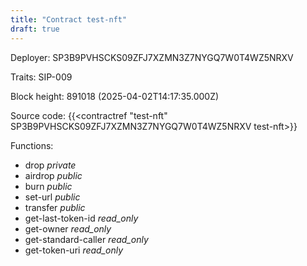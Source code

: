 ```yaml
---
title: "Contract test-nft"
draft: true
---
```

Deployer: SP3B9PVHSCKS09ZFJ7XZMN3Z7NYGQ7W0T4WZ5NRXV

Traits:
SIP-009 



Block height: 891018 (2025-04-02T14:17:35.000Z)

Source code: {{<contractref "test-nft" SP3B9PVHSCKS09ZFJ7XZMN3Z7NYGQ7W0T4WZ5NRXV test-nft>}}

Functions:

* drop _private_
* airdrop _public_
* burn _public_
* set-url _public_
* transfer _public_
* get-last-token-id _read_only_
* get-owner _read_only_
* get-standard-caller _read_only_
* get-token-uri _read_only_
